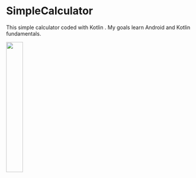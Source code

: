 # SimpleCalculator
This simple calculator coded with Kotlin . My goals learn Android and Kotlin fundamentals.
 
<img src="https://user-images.githubusercontent.com/67637511/230683893-6b0f78bf-69b3-48b7-8118-c5a2e1bd9c19.gif" width="30%" />

